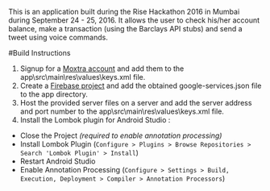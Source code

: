 This is an application built during the Rise Hackathon 2016 in Mumbai during September 24 - 25, 2016. It 
allows the user to check his/her account balance, make a transaction (using the Barclays API stubs) and send a tweet using voice commands.

#Build Instructions

1) Signup for a [Moxtra account](https://developer.moxtra.com/) and add them to the app\src\main\res\values\keys.xml file.  
2) Create a [Firebase project](https://firebase.google.com/) and add the obtained google-services.json file to the app directory.  
3) Host the provided server files on a server and add the server address and port number to the app\src\main\res\values\keys.xml file.  
4) Install the Lombok plugin for Android Studio :  

* Close the Project *(required to enable annotation processing)*
* Install Lombok Plugin (`Configure > Plugins > Browse Repositories > Search 'Lombok Plugin' > Install`)
* Restart Android Studio
* Enable Annotation Processing (`Configure > Settings > Build, Execution, Deployment > Compiler > Annotation Processors`)